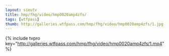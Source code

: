 ```yaml
--- 
layout: sieutv
title: hmp/fhg/video/hmp0020amp4zfs/
tags: [wtfpass]
thumb: http://galleries.wtfpass.com/hmp/fhg/video/hmp0020amp4zfs/1.jpg
---
```

{% include tvpro key="http://galleries.wtfpass.com/hmp/fhg/video/hmp0020amp4zfs/1.mp4" %} 
